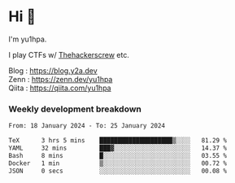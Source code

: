 # Hi 👋

I'm yu1hpa.

I play CTFs w/ [Thehackerscrew](https://www.thehackerscrew.team/) etc.

Blog : https://blog.y2a.dev  
Zenn : https://zenn.dev/yu1hpa  
Qiita : https://qiita.com/yu1hpa  

### Weekly development breakdown

<!--START_SECTION:waka-->

```txt
From: 18 January 2024 - To: 25 January 2024

TeX      3 hrs 5 mins    ████████████████████▒░░░░   81.29 %
YAML     32 mins         ███▓░░░░░░░░░░░░░░░░░░░░░   14.37 %
Bash     8 mins          █░░░░░░░░░░░░░░░░░░░░░░░░   03.55 %
Docker   1 min           ▒░░░░░░░░░░░░░░░░░░░░░░░░   00.72 %
JSON     0 secs          ░░░░░░░░░░░░░░░░░░░░░░░░░   00.08 %
```

<!--END_SECTION:waka-->

